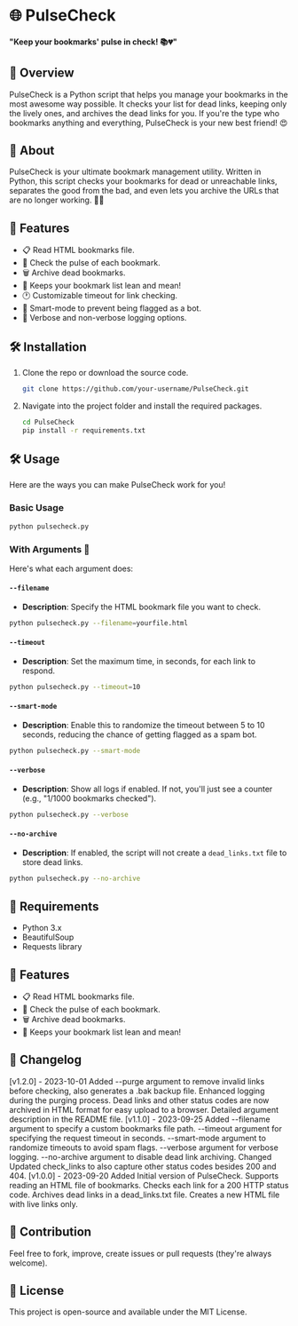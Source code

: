 # 🌐 PulseCheck

#### "Keep your bookmarks' pulse in check! 📚💔"

## 🚀 Overview

PulseCheck is a Python script that helps you manage your bookmarks in the most awesome way possible. It checks your list for dead links, keeping only the lively ones, and archives the dead links for you. If you're the type who bookmarks anything and everything, PulseCheck is your new best friend! 😍

## 📜 About

PulseCheck is your ultimate bookmark management utility. Written in Python, this script checks your bookmarks for dead or unreachable links, separates the good from the bad, and even lets you archive the URLs that are no longer working. 🧙‍♂️

## 🌟 Features

- 📋 Read HTML bookmarks file.
- 🔗 Check the pulse of each bookmark.
- 🗑️ Archive dead bookmarks.
- 💚 Keeps your bookmark list lean and mean!
- 🕐 Customizable timeout for link checking.
- 🤖 Smart-mode to prevent being flagged as a bot.
- 📝 Verbose and non-verbose logging options.

## 🛠️ Installation

1. Clone the repo or download the source code.
   ```bash
   git clone https://github.com/your-username/PulseCheck.git
   ```
2. Navigate into the project folder and install the required packages.
   ```bash
   cd PulseCheck
   pip install -r requirements.txt
   ```

## 🛠️ Usage

Here are the ways you can make PulseCheck work for you!

### Basic Usage
```bash
python pulsecheck.py
```

### With Arguments 🌈

Here's what each argument does:

#### `--filename`
- **Description**: Specify the HTML bookmark file you want to check.
```bash
python pulsecheck.py --filename=yourfile.html
```

#### `--timeout`
- **Description**: Set the maximum time, in seconds, for each link to respond.
```bash
python pulsecheck.py --timeout=10
```

#### `--smart-mode`
- **Description**: Enable this to randomize the timeout between 5 to 10 seconds, reducing the chance of getting flagged as a spam bot.
```bash
python pulsecheck.py --smart-mode
```

#### `--verbose`
- **Description**: Show all logs if enabled. If not, you'll just see a counter (e.g., "1/1000 bookmarks checked").
```bash
python pulsecheck.py --verbose
```

#### `--no-archive`
- **Description**: If enabled, the script will not create a `dead_links.txt` file to store dead links.
```bash
python pulsecheck.py --no-archive
```

## 📝 Requirements

- Python 3.x
- BeautifulSoup
- Requests library

## 🌟 Features

- 📋 Read HTML bookmarks file.
- 🔗 Check the pulse of each bookmark.
- 🗑️ Archive dead bookmarks.
- 💚 Keeps your bookmark list lean and mean!

## 📝 Changelog
[v1.2.0] - 2023-10-01
Added
--purge argument to remove invalid links before checking, also generates a .bak backup file.
Enhanced logging during the purging process.
Dead links and other status codes are now archived in HTML format for easy upload to a browser.
Detailed argument description in the README file.
[v1.1.0] - 2023-09-25
Added
--filename argument to specify a custom bookmarks file path.
--timeout argument for specifying the request timeout in seconds.
--smart-mode argument to randomize timeouts to avoid spam flags.
--verbose argument for verbose logging.
--no-archive argument to disable dead link archiving.
Changed
Updated check_links to also capture other status codes besides 200 and 404.
[v1.0.0] - 2023-09-20
Added
Initial version of PulseCheck.
Supports reading an HTML file of bookmarks.
Checks each link for a 200 HTTP status code.
Archives dead links in a dead_links.txt file.
Creates a new HTML file with live links only.


## 👥 Contribution

Feel free to fork, improve, create issues or pull requests (they're always welcome).

## 📄 License

This project is open-source and available under the MIT License.
